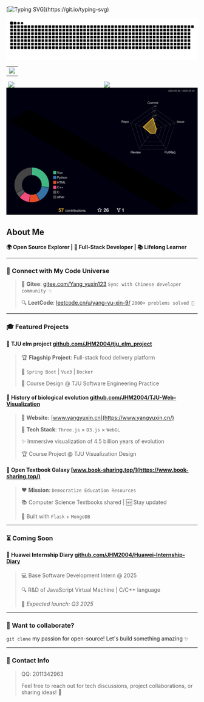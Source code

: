 [![Typing SVG](https://readme-typing-svg.herokuapp.com?font=Fira+Code&size=25&pause=1000&center=true&vCenter=true&multiline=true&width=1000&lines=Hey+friends!+I'm+JHM2004%2C+a+developer+from+Tianjin+University.)](https://git.io/typing-svg)

<picture>
  <source media="(prefers-color-scheme: dark)" srcset="https://raw.githubusercontent.com/JHM2004/JHM2004/output/github-contribution-grid-snake-dark.svg">
  <source media="(prefers-color-scheme: light)" srcset="https://raw.githubusercontent.com/JHM2004/JHM2004/output/github-contribution-grid-snake.svg">
  <img alt="github contribution grid snake animation" src="https://raw.githubusercontent.com/JHM2004/JHM2004/output/github-contribution-grid-snake.svg">
</picture>

<table>
  <tr>
    <td>
      <picture>
        <source media="(prefers-color-scheme: dark)" srcset="https://github-readme-activity-graph.vercel.app/graph?username=JHM2004&theme=xcode&bg_color=FF000000&hide_border=true" />
        <source media="(prefers-color-scheme: light)" srcset="https://github-readme-activity-graph.vercel.app/graph?username=JHM2004&theme=xcode&bg_color=FF000000&color=000000&hide_border=true" />
        <img src="https://github-readme-activity-graph.vercel.app/graph?username=JHM2004&theme=xcode&bg_color=FF000000&hide_border=true" />
      </picture>
    </td>
  </tr>
</table>


<div style="display: flex; justify-content: space-around; align-items: center;">
  <img src="https://stats.justsong.cn/api/leetcode/?username=yang-yu-xin-9&cn=true&theme=dark" style="width: 48%; height: auto;" />
  <img src="https://stats.justsong.cn/api/bilibili/?id=1959928946&theme=dark" style="width: 48%; height: auto;" />
</div>

<!-- profile-3d-contrib 3D 贡献图-->

<picture>
  <source media="(prefers-color-scheme: dark)" srcset="https://github.com/JHM2004/JHM2004/blob/main/profile-3d-contrib/profile-night-rainbow.svg" />
  <source media="(prefers-color-scheme: light)" srcset="https://github.com/JHM2004/JHM2004/blob/main/profile-3d-contrib/profile-gitblock.svg" />
  <img src="https://github.com/JHM2004/JHM2004/blob/main/profile-3d-contrib/profile-night-rainbow.svg" />
</picture>

## About Me

**🌍 Open Source Explorer | 🚀 Full-Stack Developer | 📚 Lifelong Learner**

------

### 🔗 Connect with My Code Universe

> 👥 **Gitee**: [gitee.com/Yang_yuxin123](https://gitee.com/Yang_yuxin123)  `Sync with Chinese developer community ✨`
>
> 🔍 **LeetCode**: [leetcode.cn/u/yang-yu-xin-9/](https://leetcode.cn/u/yang-yu-xin-9/) `2000+ problems solved 🚀`

------

### 🎓 Featured Projects

#### 🍔 **TJU elm project** [github.com/JHM2004/tju_elm_project](https://github.com/JHM2004/tju_elm_project)

> 🏆 **Flagship Project**: Full-stack food delivery platform
>
> 🔧 `Spring Boot` | `Vue3` | `Docker`
>
> 🚚  Course Design @ TJU Software Engineering Practice

#### 🌿 **History of biological evolution** [github.com/JHM2004/TJU-Web-Visualization](https://github.com/JHM2004/TJU-Web-Visualization)

> 🌴 **Website:** [www.yangyuxin.cn](https://www.yangyuxin.cn/)
>
> 🎨 **Tech Stack**: `Three.js` × `D3.js` × `WebGL`
>
> ✨ Immersive visualization of 4.5 billion years of evolution
>
> 🏆 Course Project @ TJU Visualization Design

#### 📖 **Open Textbook Galaxy** [www.book-sharing.top/](https://www.book-sharing.top/)

> ❤️ **Mission**: `Democratize Education Resources`
>
> 📚 Computer Science Textbooks shared | 🆕 Stay updated
>
> 🔭 Built with `Flask` + `MongoDB` 

------

### ⏳ Coming Soon

#### 🏢 **Huawei Internship Diary** [github.com/JHM2004/Huawei-Internship-Diary](https://github.com/JHM2004/Huawei-Internship-Diary)

> 💻 Base Software Development Intern @ 2025
>
> 🔍 R&D of JavaScript Virtual Machine | C/C++ language
>
> 📅 *Expected launch: Q3 2025*

------

### 🌈 Want to collaborate?

`git clone` my passion for open-source! Let's build something amazing ✨

------

### 📩 Contact Info

>QQ: 2011342963
>
>Feel free to reach out for tech discussions, project collaborations, or sharing ideas! 🚀

<!-- 语言统计 <img src="https://github-readme-stats.vercel.app/api/top-langs/?username=JHM2004&size_weight=0.5&count_weight=0.5&langs_count=8&layout=compact&show_icons=true&theme=merko&border_radius=8"/> -->
